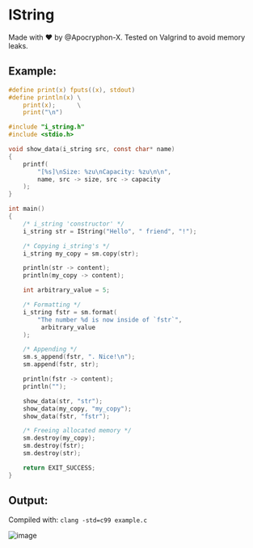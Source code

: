 # IString

Made with ❤️ by @Apocryphon-X. Tested on Valgrind to avoid memory leaks.

## Example:

```c
#define print(x) fputs((x), stdout)
#define println(x) \
    print(x);      \
    print("\n")

#include "i_string.h"
#include <stdio.h>

void show_data(i_string src, const char* name)
{
    printf(
        "[%s]\nSize: %zu\nCapacity: %zu\n\n",
        name, src -> size, src -> capacity
    );
}

int main()
{
    /* i_string 'constructor' */
    i_string str = IString("Hello", " friend", "!");

    /* Copying i_string's */
    i_string my_copy = sm.copy(str);

    println(str -> content);
    println(my_copy -> content);

    int arbitrary_value = 5;

    /* Formatting */
    i_string fstr = sm.format(
        "The number %d is now inside of `fstr`",
         arbitrary_value
    );

    /* Appending */
    sm.s_append(fstr, ". Nice!\n");
    sm.append(fstr, str);

    println(fstr -> content);
    println("");

    show_data(str, "str");
    show_data(my_copy, "my_copy");
    show_data(fstr, "fstr");

    /* Freeing allocated memory */
    sm.destroy(my_copy);
    sm.destroy(fstr);
    sm.destroy(str);

    return EXIT_SUCCESS;
}
```
## Output:
Compiled with: `clang -std=c99 example.c`

![image](https://user-images.githubusercontent.com/40130428/167308638-179d4c6a-da03-4fdf-9616-21059e0f70bd.png)
